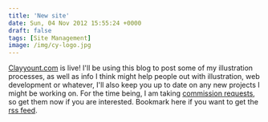 ```yaml
---
title: 'New site'
date: Sun, 04 Nov 2012 15:55:24 +0000
draft: false
tags: [Site Management]
image: /img/cy-logo.jpg
---
```


[Clayyount.com](http://www.clayyount.com) is live! I'll be using this blog to post some of my illustration processes, as well as info I think might help people out with illustration, web development or whatever, I'll also keep you up to date on any new projects I might be working on. For the time being, I am taking [commission requests](/commissions), so get them now if you are interested. Bookmark here if you want to get the [rss feed](http://feeds.feedburner.com/Blog-ClayYount).